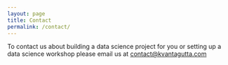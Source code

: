 ```yaml
---
layout: page
title: Contact
permalink: /contact/
---
```

To contact us about building a data science project for you or setting up a data science workshop please email us at [contact@kvantagutta.com](emailto:contact@kvantagutta.com)